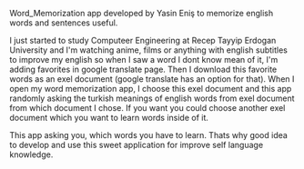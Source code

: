   Word_Memorization app developed by Yasin Eniş to memorize english words and sentences useful.

  I just started to study Computeer Engineering at Recep Tayyip Erdogan University and I'm watching anime, films or anything with english subtitles to improve my english so when I saw a word I dont know mean of it, I'm adding favorites in google translate page. Then I download this favorite words as an exel document (google translate has an option for that). When I open my word memorization app, I choose this exel document and this app randomly asking the turkish meanings of english words from exel document from which document I chose. If you want you could choose another exel document which you want to learn words inside of it.

  This app asking you, which words you have to learn. Thats why good idea to develop and use this sweet application for improve self language knowledge.
 
 
 
